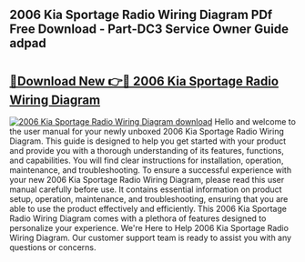 ## 2006 Kia Sportage Radio Wiring Diagram PDf Free Download - Part-DC3 Service Owner Guide adpad

# <h2><a href="http://dfp5c2n.blite.top/?on=2006+Kia+Sportage+Radio+Wiring+Diagram">🔗Download New 👉🔴 2006 Kia Sportage Radio Wiring Diagram</a></h2>

[![2006 Kia Sportage Radio Wiring Diagram download](https://i.imgur.com/lujVjoI.png)](http://dfp5c2n.blite.top/?on=2006+Kia+Sportage+Radio+Wiring+Diagram)
Hello and welcome to the user manual for your newly unboxed 2006 Kia Sportage Radio Wiring Diagram. This guide is designed to help you get started with your product and provide you with a thorough understanding of its features, functions, and capabilities. You will find clear instructions for installation, operation, maintenance, and troubleshooting. To ensure a successful experience with your new 2006 Kia Sportage Radio Wiring Diagram, please read this user manual carefully before use. It contains essential information on product setup, operation, maintenance, and troubleshooting, ensuring that you are able to use the product effectively and efficiently. This 2006 Kia Sportage Radio Wiring Diagram comes with a plethora of features designed to personalize your experience. We're Here to Help 2006 Kia Sportage Radio Wiring Diagram. Our customer support team is ready to assist you with any questions or concerns.
